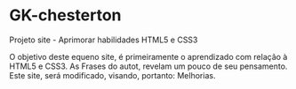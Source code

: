 # GK-chesterton
 Projeto site - Aprimorar habilidades HTML5 e CSS3

O objetivo deste equeno site, é primeiramente o aprendizado com relação à HTML5 e CSS3. As Frases do autot, revelam um pouco de seu pensamento.
Este site, será modificado, visando, portanto: Melhorias.
